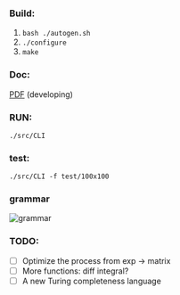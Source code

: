 ### Build:

1. ``bash ./autogen.sh``
2. ``./configure``
3. ``make``

### Doc:

[PDF](https://github.com/bajzc/Matrix_calculator/blob/dev/gnu-main/doc/MatCal.pdf) (developing)

### RUN:

``./src/CLI``

### test:

``./src/CLI -f test/100x100``

### grammar

![grammar](./doc/grammar.png)

### TODO:
- [ ] Optimize the process from exp -> matrix
- [ ] More functions: diff integral?
- [ ] A new Turing completeness language